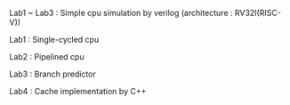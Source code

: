 Lab1 ~ Lab3 : Simple cpu simulation by verilog (architecture : RV32I(RISC-V))

Lab1 : Single-cycled cpu 

Lab2 : Pipelined cpu

Lab3 : Branch predictor

Lab4 : Cache implementation by C++
